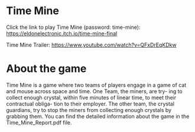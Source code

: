 # Time Mine
Click the link to play Time Mine (password: time-mine):
https://eldonelectronic.itch.io/time-mine-final

Time Mine Trailer:
https://www.youtube.com/watch?v=QFxDrEqKDkw

# About the game
Time Mine is a game where two teams of players engage in a game of cat and mouse across space and time. One Team, the miners, are try- ing to collect enough crystal, within five minutes of linear time, to meet their contractual obliga- tion to their employer. The other team, the crystal guardians, try to stop the miners from collecting enough crystals by grabbing them. You can find the detailed information about the game in the Time_Mine_Report.pdf file.



